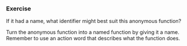 <!--{ ids:[149], language:'JavaScript', type:'workshop', order: 5, name:'Anonymous Functions', description:'Anonymous functions have no name' } -->
### Exercise

If it had a name, what identifier might best suit this anonymous function?

Turn the anonymous function into a named function by giving it a name. Remember to use an action word that describes what the function does.
